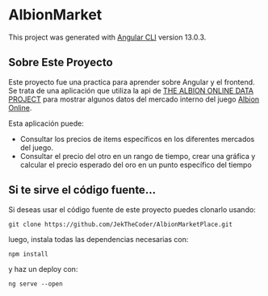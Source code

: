 # AlbionMarket

This project was generated with [Angular CLI](https://github.com/angular/angular-cli) version 13.0.3.

## Sobre Este Proyecto

Este proyecto fue una practica para aprender sobre Angular y el frontend.
Se trata de una aplicación que utiliza la api de [THE ALBION ONLINE DATA PROJECT](https://www.albion-online-data.com/) para mostrar algunos datos del mercado interno del juego 
[Albion Online](https://albiononline.com/).

Esta aplicación puede:
- Consultar los precios de items específicos en los diferentes mercados del juego.
- Consultar el precio del otro en un rango de tiempo, crear una gráfica y calcular el precio esperado del oro en un punto específico del tiempo

## Si te sirve el código fuente...

Si deseas usar el código fuente de este proyecto puedes clonarlo usando:

```
git clone https://github.com/JekTheCoder/AlbionMarketPlace.git
````

luego, instala todas las dependencias necesarias con: 
```
npm install
````

y haz un deploy con: 
```
ng serve --open
```
